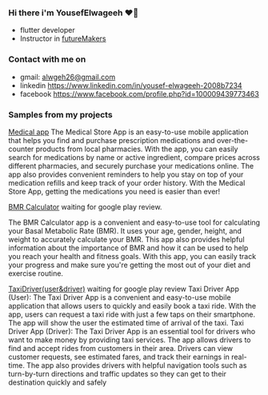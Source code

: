 ### Hi there i'm YousefElwageeh ❤👋
- flutter developer 
-  Instructor in [futureMakers](https://www.facebook.com/Future.Makers.kids/)


### Contact with me on
- gmail: alwgeh26@gmail.com
- linkedin https://www.linkedin.com/in/yousef-elwageeh-2008b7234
- facebook https://www.facebook.com/profile.php?id=100009439773463
### Samples from my projects
 [Medical app](https://play.google.com/store/apps/details?id=com.ReineTech.Medicalstore)
 The Medical Store App is an easy-to-use mobile application that helps you find and purchase prescription medications and over-the-counter products from local pharmacies. With the app, you can easily search for medications by name or active ingredient, compare prices across different pharmacies, and securely purchase your medications online. The app also provides convenient reminders to help you stay on top of your medication refills and keep track of your order history. With the Medical Store App, getting the medications you need is easier than ever!
 
 
 
  [BMR Calculator]()
  waiting for google play review.

  The BMR Calculator app is a convenient and easy-to-use tool for calculating your Basal Metabolic Rate (BMR). It uses your age, gender, height, and weight to accurately calculate your BMR. This app also provides helpful information about the importance of BMR and how it can be used to help you reach your health and fitness goals. With this app, you can easily track your progress and make sure you're getting the most out of your diet and exercise routine.
 
 [TaxiDriver(user&driver)]()
 waiting for google play review
 Taxi Driver App (User):
The Taxi Driver App is a convenient and easy-to-use mobile application
that allows users to quickly and easily book a taxi ride. With the app,
users can request a taxi ride with just a few taps on their smartphone.
The app will show the user the estimated time of arrival of the taxi.
Taxi Driver App (Driver):
The Taxi Driver App is an essential tool for drivers who want to make
money by providing taxi services. The app allows drivers to find and
accept rides from customers in their area. Drivers can view customer
requests, see estimated fares, and track their earnings in real-time.
The app also provides drivers with helpful navigation tools such as
turn-by-turn directions and traffic updates so they can get to their
destination quickly and safely


<!--
**YousefElwageeh/YousefElwageeh** is a ✨ _special_ ✨ repository because its `README.md` (this file) appears on your GitHub profile.

Here are some ideas to get you started:

- 🔭 I’m currently working on ...
- 🌱 I’m currently learning ...
- 👯 I’m looking to collaborate on ...
- 🤔 I’m looking for help with ...
- 💬 Ask me about ...
- 📫 How to reach me: ...
- 😄 Pronouns: ...
- ⚡ Fun fact: ...
-->
